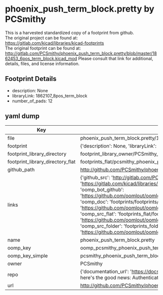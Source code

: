 # phoenix_push_term_block.pretty by PCSmithy  
This is a harvested standardized copy of a footprint from github.  
The original project can be found at:  
https://gitlab.com/kicad/libraries/kicad-footprints  
The original footprint can be found at:
http://gitlab.com/PCSmithy/phoenix_push_term_block.pretty/blob/master/1862453_6pos_term_block.kicad_mod
Please consult that link for additional, details, files, and license information.  
## Footprint Details
* description: None  
* libraryLink: 1862107_8pos_term_block  
* number_of_pads: 12  
## yaml dump  
| Key | Value |  
| --- | --- |  
| file | phoenix_push_term_block.pretty/1862453_6pos_term_block.kicad_mod |  
| footprint | {'description': None, 'libraryLink': '1862107_8pos_term_block', 'number_of_pads': 12} |  
| footprint_library_directory | footprint_library_owner/PCSmithy_phoenix_push_term_block.pretty |  
| footprint_library_directory_flat | footprints_flat/pcsmithy_phoenix_push_term_block_1862453_6pos_term_block/working |  
| github_path | http://github.com/PCSmithy/phoenix_push_term_block.pretty/blob/master/1862453_6pos_term_block.kicad_mod |  
| links | {'github_src': 'http://gitlab.com/PCSmithy/phoenix_push_term_block.pretty/blob/master/1862453_6pos_term_block.kicad_mod', 'github_src_repo': 'https://gitlab.com/kicad/libraries/kicad-footprints', 'oomp_bot': 'footprints/pcsmithy_phoenix_push_term_block_1862453_6pos_term_block/working', 'oomp_bot_github': 'https://github.com/oomlout/oomlout_oomp_footprint_bot/tree/main/footprints/pcsmithy_phoenix_push_term_block_1862453_6pos_term_block/working', 'oomp_doc': 'footprints/footprints/PCSmithy/phoenix_push_term_block/1862453_6pos_term_block/working/', 'oomp_doc_github': 'https://github.com/oomlout/oomlout_oomp_footprint_doc/tree/main/footprints/footprints/PCSmithy/phoenix_push_term_block/1862453_6pos_term_block/working', 'oomp_src_flat': 'footprints_flat/footprints_flat/pcsmithy_phoenix_push_term_block_1862453_6pos_term_block/working', 'oomp_src_flat_github': 'https://github.com/oomlout/oomlout_oomp_footprint_src/tree/main/footprints_flat/pcsmithy_phoenix_push_term_block_1862453_6pos_term_block/working', 'oomp_src_folder': 'footprints_folder/footprints_folder/PCSmithy/phoenix_push_term_block/1862453_6pos_term_block/working', 'oomp_src_folder_github': 'https://github.com/oomlout/oomlout_oomp_footprint_src/tree/main/footprints_folder/PCSmithy/phoenix_push_term_block/1862453_6pos_term_block/working'} |  
| name | phoenix_push_term_block.pretty |  
| oomp_key | oomp_pcsmithy_phoenix_push_term_block_1862453_6pos_term_block |  
| oomp_key_simple | pcsmithy_phoenix_push_term_block_1862453_6pos_term_block |  
| owner | PCSmithy |  
| repo | {'documentation_url': 'https://docs.github.com/rest/overview/resources-in-the-rest-api#rate-limiting', 'message': "API rate limit exceeded for 84.66.173.59. (But here's the good news: Authenticated requests get a higher rate limit. Check out the documentation for more details.)"} |  
| url | http://github.com/PCSmithy/phoenix_push_term_block.pretty |  

